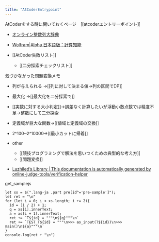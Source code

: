 ```yaml
---
title: "AtCoderEntrypoint"
---
```


AtCoderをする時に開いておくページ　[[atcoderエントリーポイント]]
- [オンライン整数列大辞典](https://oeis.org/?language=japanese)
- [Wolfram|Alpha 日本語版：計算知能](https://www.wolframalpha.com/)

- [[AtCoder失敗リスト]]
    - [[二分探索チェックリスト]]

気づかなかった問題変換メモ
- 列が与えられる →[[列に対して決まる値→列の区間でDP]]
- 最大化 →[[最大化を二分探索で]]
- [[実数に対する大小判定]]→誤差なく計算したいが浮動小数点数では精度不足→整数にして二分探索
- 定義域が巨大な関数→[[値域と定義域の交換]]
- 2^100~2^10000→[[最小カットに帰着]]
- other
    - [[競技プログラミングで解法を思いつくための典型的な考え方]]
    - [[問題変換]]

- [Luzhiled’s Library | This documentation is automatically generated by online-judge-tools/verification-helper](https://ei1333.github.io/library/)

get_samplejs

```
let xs = $(".lang-ja .part pre[id^='pre-sample']");
let ret = "\n"
for (let i = 0; i < xs.length; i += 2){
  id = (i / 2) + 1;
  q = xs[i].innerText;
  a = xs[i + 1].innerText;
  ret += `T${id} = """\n${q}"""\n`
  ret += `TEST_T${id} = """\n>>> as_input(T${id})\n>>> main()\n${a}"""\n`
}
console.log(ret + "\n")
```

